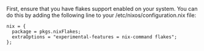 First, ensure that you have flakes support enabled on your system. You can do this by adding the following line to your /etc/nixos/configuration.nix file:

```
nix = {
  package = pkgs.nixFlakes;
  extraOptions = "experimental-features = nix-command flakes";
};
```
